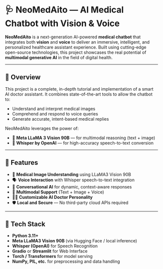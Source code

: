 ﻿# 🩺 NeoMedAito — AI Medical Chatbot with Vision & Voice

**NeoMedAito** is a next-generation AI-powered **medical chatbot** that integrates both **vision** and **voice** to deliver an immersive, intelligent, and personalized healthcare assistant experience. Built using cutting-edge open-source technologies, this project showcases the real potential of **multimodal generative AI** in the field of digital health.

---

## 🚀 Overview

This project is a complete, in-depth tutorial and implementation of a smart AI doctor assistant. It combines state-of-the-art tools to allow the chatbot to:

- Understand and interpret medical images
- Comprehend and respond to voice queries
- Generate accurate, intent-based medical replies

NeoMedAito leverages the power of:

- 🧠 **Meta LLaMA 3 Vision 90B** — for multimodal reasoning (text + image)
- 🎤 **Whisper by OpenAI** — for high-accuracy speech-to-text conversion

---

## 🌟 Features

- 🩻 **Medical Image Understanding** using LLaMA3 Vision 90B
- 🗣️ **Voice Interaction** with Whisper speech-to-text integration
- 💬 **Conversational AI** for dynamic, context-aware responses
- 🧬 **Multimodal Support** (Text + Image + Voice)
- 🧑‍⚕️ **Customizable AI Doctor Personality**
- 🛡️ **Local and Secure** — No third-party cloud APIs required

---

## 🧰 Tech Stack

- **Python 3.11+**
- **Meta LLaMA3 Vision 90B** (via Hugging Face / local inference)
- **Whisper (OpenAI)** for Speech Recognition
- **Gradio** or **Streamlit** for Web Interface
- **Torch / Transformers** for model serving
- **NumPy, PIL, etc.** for preprocessing and data handling




